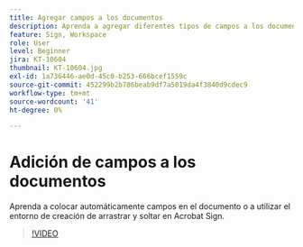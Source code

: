 ```yaml
---
title: Agregar campos a los documentos
description: Aprenda a agregar diferentes tipos de campos a los documentos
feature: Sign, Workspace
role: User
level: Beginner
jira: KT-10604
thumbnail: KT-10604.jpg
exl-id: 1a736446-ae0d-45c0-b253-666bcef1559c
source-git-commit: 452299b2b786beab9df7a5019da4f3840d9cdec9
workflow-type: tm+mt
source-wordcount: '41'
ht-degree: 0%

---
```


# Adición de campos a los documentos

Aprenda a colocar automáticamente campos en el documento o a utilizar el entorno de creación de arrastrar y soltar en Acrobat Sign.

>[!VIDEO](https://video.tv.adobe.com/v/3425290?quality=12&learn=on&hidetitle=true&captions=spa)
